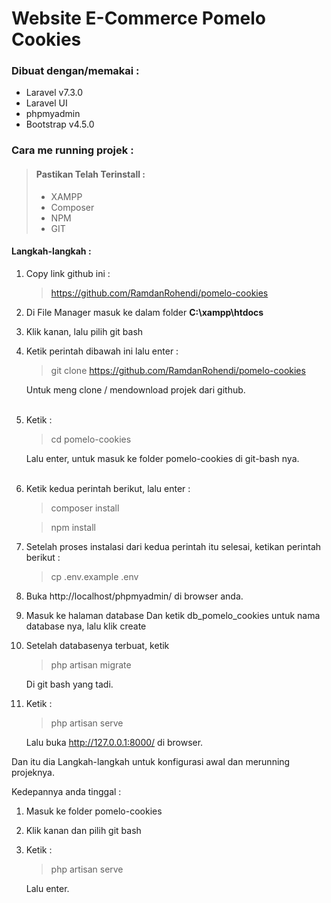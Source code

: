 # Website E-Commerce Pomelo Cookies

### Dibuat dengan/memakai :
- Laravel v7.3.0
- Laravel UI
- phpmyadmin
- Bootstrap v4.5.0

### Cara me running projek :
> #### Pastikan Telah Terinstall :
> - XAMPP
> - Composer
> - NPM
> - GIT

#### Langkah-langkah :
1. Copy link github ini :
   > https://github.com/RamdanRohendi/pomelo-cookies
2. Di File Manager masuk ke dalam folder **C:\xampp\htdocs**
3. Klik kanan, lalu pilih git bash 

4. Ketik perintah dibawah ini lalu enter :
   > git clone https://github.com/RamdanRohendi/pomelo-cookies

   Untuk meng clone / mendownload projek dari github.
   <br> <br>

5. Ketik :
   > cd pomelo-cookies
   
   Lalu enter, untuk masuk ke folder pomelo-cookies di git-bash nya.
   <br> <br>

6. Ketik kedua perintah berikut, lalu enter :
   > composer install

   > npm install

7. Setelah proses instalasi dari kedua perintah itu selesai, ketikan perintah berikut :
   > cp .env.example .env

8. Buka http://localhost/phpmyadmin/ di browser anda.
9. Masuk ke halaman database
   Dan ketik db_pomelo_cookies untuk nama database nya, lalu klik create
   
10. Setelah databasenya terbuat, ketik
    > php artisan migrate

    Di git bash yang tadi.

11. Ketik :
    > php artisan serve

    Lalu buka http://127.0.0.1:8000/ di browser.

Dan itu dia Langkah-langkah untuk konfigurasi awal dan merunning projeknya.

Kedepannya anda tinggal :
1. Masuk ke folder pomelo-cookies
2. Klik kanan dan pilih git bash
3. Ketik :
   > php artisan serve

   Lalu enter.